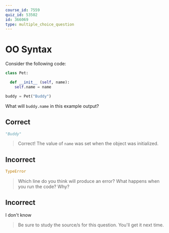```yaml
---
course_id: 7559
quiz_id: 53502
id: 366069
type: multiple_choice_question
---
```


# OO Syntax

Consider the following code:

```python
class Pet:

  def __init__ (self, name):
    self.name = name

buddy = Pet("Buddy")
```

What will `buddy.name` in this example output?

## Correct

```python
"Buddy"
```

> Correct! The value of `name` was set when the object was initialized.

## Incorrect

```python
TypeError
```

> Which line do you think will produce an error? What happens when you run the
> code? Why?

## Incorrect

I don't know

> Be sure to study the source/s for this question. You'll get it next time.
